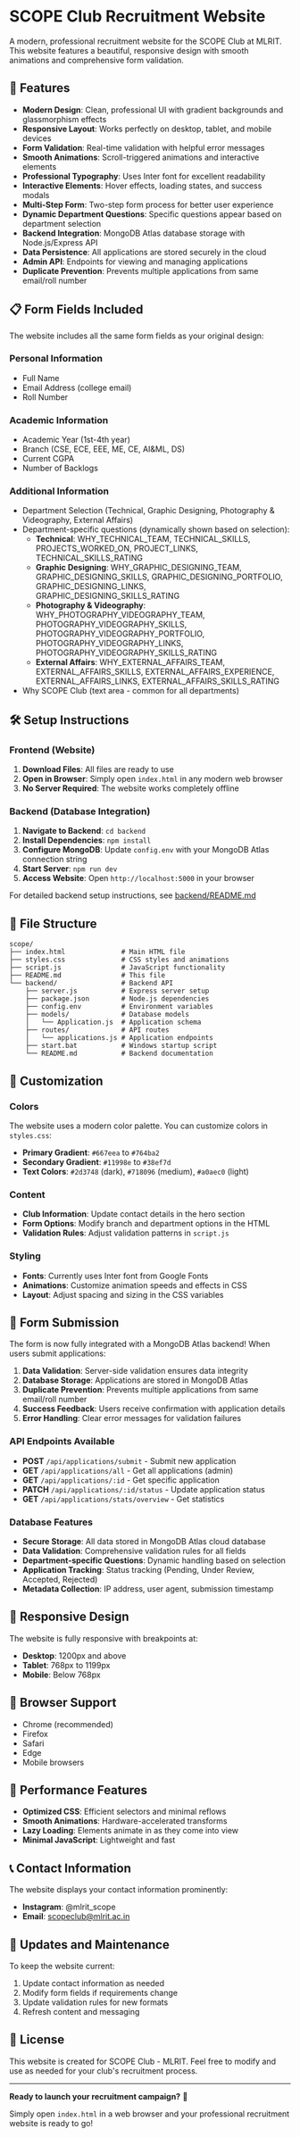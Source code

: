 # SCOPE Club Recruitment Website

A modern, professional recruitment website for the SCOPE Club at MLRIT. This website features a beautiful, responsive design with smooth animations and comprehensive form validation.

## 🚀 Features

- **Modern Design**: Clean, professional UI with gradient backgrounds and glassmorphism effects
- **Responsive Layout**: Works perfectly on desktop, tablet, and mobile devices
- **Form Validation**: Real-time validation with helpful error messages
- **Smooth Animations**: Scroll-triggered animations and interactive elements
- **Professional Typography**: Uses Inter font for excellent readability
- **Interactive Elements**: Hover effects, loading states, and success modals
- **Multi-Step Form**: Two-step form process for better user experience
- **Dynamic Department Questions**: Specific questions appear based on department selection
- **Backend Integration**: MongoDB Atlas database storage with Node.js/Express API
- **Data Persistence**: All applications are stored securely in the cloud
- **Admin API**: Endpoints for viewing and managing applications
- **Duplicate Prevention**: Prevents multiple applications from same email/roll number

## 📋 Form Fields Included

The website includes all the same form fields as your original design:

### Personal Information
- Full Name
- Email Address (college email)
- Roll Number

### Academic Information
- Academic Year (1st-4th year)
- Branch (CSE, ECE, EEE, ME, CE, AI&ML, DS)
- Current CGPA
- Number of Backlogs

### Additional Information
- Department Selection (Technical, Graphic Designing, Photography & Videography, External Affairs)
- Department-specific questions (dynamically shown based on selection):
  - **Technical**: WHY_TECHNICAL_TEAM, TECHNICAL_SKILLS, PROJECTS_WORKED_ON, PROJECT_LINKS, TECHNICAL_SKILLS_RATING
  - **Graphic Designing**: WHY_GRAPHIC_DESIGNING_TEAM, GRAPHIC_DESIGNING_SKILLS, GRAPHIC_DESIGNING_PORTFOLIO, GRAPHIC_DESIGNING_LINKS, GRAPHIC_DESIGNING_SKILLS_RATING
  - **Photography & Videography**: WHY_PHOTOGRAPHY_VIDEOGRAPHY_TEAM, PHOTOGRAPHY_VIDEOGRAPHY_SKILLS, PHOTOGRAPHY_VIDEOGRAPHY_PORTFOLIO, PHOTOGRAPHY_VIDEOGRAPHY_LINKS, PHOTOGRAPHY_VIDEOGRAPHY_SKILLS_RATING
  - **External Affairs**: WHY_EXTERNAL_AFFAIRS_TEAM, EXTERNAL_AFFAIRS_SKILLS, EXTERNAL_AFFAIRS_EXPERIENCE, EXTERNAL_AFFAIRS_LINKS, EXTERNAL_AFFAIRS_SKILLS_RATING
- Why SCOPE Club (text area - common for all departments)

## 🛠️ Setup Instructions

### Frontend (Website)
1. **Download Files**: All files are ready to use
2. **Open in Browser**: Simply open `index.html` in any modern web browser
3. **No Server Required**: The website works completely offline

### Backend (Database Integration)
1. **Navigate to Backend**: `cd backend`
2. **Install Dependencies**: `npm install`
3. **Configure MongoDB**: Update `config.env` with your MongoDB Atlas connection string
4. **Start Server**: `npm run dev`
5. **Access Website**: Open `http://localhost:5000` in your browser

For detailed backend setup instructions, see [backend/README.md](backend/README.md)

## 📁 File Structure

```
scope/
├── index.html              # Main HTML file
├── styles.css              # CSS styles and animations
├── script.js               # JavaScript functionality
├── README.md               # This file
└── backend/                # Backend API
    ├── server.js           # Express server setup
    ├── package.json        # Node.js dependencies
    ├── config.env          # Environment variables
    ├── models/             # Database models
    │   └── Application.js  # Application schema
    ├── routes/             # API routes
    │   └── applications.js # Application endpoints
    ├── start.bat           # Windows startup script
    └── README.md           # Backend documentation
```

## 🎨 Customization

### Colors
The website uses a modern color palette. You can customize colors in `styles.css`:

- **Primary Gradient**: `#667eea` to `#764ba2`
- **Secondary Gradient**: `#11998e` to `#38ef7d`
- **Text Colors**: `#2d3748` (dark), `#718096` (medium), `#a0aec0` (light)

### Content
- **Club Information**: Update contact details in the hero section
- **Form Options**: Modify branch and department options in the HTML
- **Validation Rules**: Adjust validation patterns in `script.js`

### Styling
- **Fonts**: Currently uses Inter font from Google Fonts
- **Animations**: Customize animation speeds and effects in CSS
- **Layout**: Adjust spacing and sizing in the CSS variables

## 🔧 Form Submission

The form is now fully integrated with a MongoDB Atlas backend! When users submit applications:

1. **Data Validation**: Server-side validation ensures data integrity
2. **Database Storage**: Applications are stored in MongoDB Atlas
3. **Duplicate Prevention**: Prevents multiple applications from same email/roll number
4. **Success Feedback**: Users receive confirmation with application details
5. **Error Handling**: Clear error messages for validation failures

### API Endpoints Available

- **POST** `/api/applications/submit` - Submit new application
- **GET** `/api/applications/all` - Get all applications (admin)
- **GET** `/api/applications/:id` - Get specific application
- **PATCH** `/api/applications/:id/status` - Update application status
- **GET** `/api/applications/stats/overview` - Get statistics

### Database Features

- **Secure Storage**: All data stored in MongoDB Atlas cloud database
- **Data Validation**: Comprehensive validation rules for all fields
- **Department-specific Questions**: Dynamic handling based on selection
- **Application Tracking**: Status tracking (Pending, Under Review, Accepted, Rejected)
- **Metadata Collection**: IP address, user agent, submission timestamp

## 📱 Responsive Design

The website is fully responsive with breakpoints at:
- **Desktop**: 1200px and above
- **Tablet**: 768px to 1199px
- **Mobile**: Below 768px

## 🎯 Browser Support

- Chrome (recommended)
- Firefox
- Safari
- Edge
- Mobile browsers

## 🚀 Performance Features

- **Optimized CSS**: Efficient selectors and minimal reflows
- **Smooth Animations**: Hardware-accelerated transforms
- **Lazy Loading**: Elements animate in as they come into view
- **Minimal JavaScript**: Lightweight and fast

## 📞 Contact Information

The website displays your contact information prominently:
- **Instagram**: @mlrit_scope
- **Email**: scopeclub@mlrit.ac.in

## 🔄 Updates and Maintenance

To keep the website current:
1. Update contact information as needed
2. Modify form fields if requirements change
3. Update validation rules for new formats
4. Refresh content and messaging

## 📄 License

This website is created for SCOPE Club - MLRIT. Feel free to modify and use as needed for your club's recruitment process.

---

**Ready to launch your recruitment campaign?** 🚀

Simply open `index.html` in a web browser and your professional recruitment website is ready to go! 
